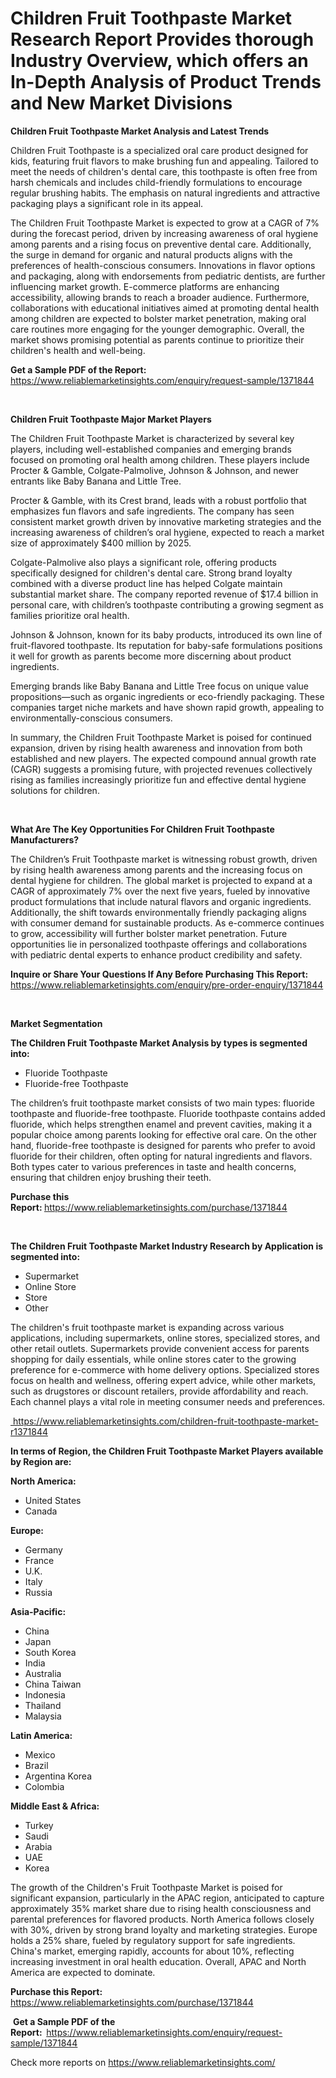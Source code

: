 <p><h1>Children Fruit Toothpaste Market Research Report Provides thorough Industry Overview, which offers an In-Depth Analysis of Product Trends and New Market Divisions</h1></p><p><strong>Children Fruit Toothpaste Market Analysis and Latest Trends</strong></p>
<p><p>Children Fruit Toothpaste is a specialized oral care product designed for kids, featuring fruit flavors to make brushing fun and appealing. Tailored to meet the needs of children's dental care, this toothpaste is often free from harsh chemicals and includes child-friendly formulations to encourage regular brushing habits. The emphasis on natural ingredients and attractive packaging plays a significant role in its appeal.</p><p>The Children Fruit Toothpaste Market is expected to grow at a CAGR of 7% during the forecast period, driven by increasing awareness of oral hygiene among parents and a rising focus on preventive dental care. Additionally, the surge in demand for organic and natural products aligns with the preferences of health-conscious consumers. Innovations in flavor options and packaging, along with endorsements from pediatric dentists, are further influencing market growth. E-commerce platforms are enhancing accessibility, allowing brands to reach a broader audience. Furthermore, collaborations with educational initiatives aimed at promoting dental health among children are expected to bolster market penetration, making oral care routines more engaging for the younger demographic. Overall, the market shows promising potential as parents continue to prioritize their children's health and well-being.</p></p>
<p><strong>Get a Sample PDF of the Report:&nbsp;</strong> <a href="https://www.reliablemarketinsights.com/enquiry/request-sample/1371844?utm_campaign=3551&utm_medium=2&utm_source=Github&utm_content=ia&utm_term=22032025&utm_id=children-fruit-toothpaste">https://www.reliablemarketinsights.com/enquiry/request-sample/1371844</a></p>
<p>&nbsp;</p>
<p><strong>Children Fruit Toothpaste Major Market Players</strong></p>
<p><p>The Children Fruit Toothpaste Market is characterized by several key players, including well-established companies and emerging brands focused on promoting oral health among children. These players include Procter & Gamble, Colgate-Palmolive, Johnson & Johnson, and newer entrants like Baby Banana and Little Tree.</p><p>Procter & Gamble, with its Crest brand, leads with a robust portfolio that emphasizes fun flavors and safe ingredients. The company has seen consistent market growth driven by innovative marketing strategies and the increasing awareness of children’s oral hygiene, expected to reach a market size of approximately $400 million by 2025.</p><p>Colgate-Palmolive also plays a significant role, offering products specifically designed for children's dental care. Strong brand loyalty combined with a diverse product line has helped Colgate maintain substantial market share. The company reported revenue of $17.4 billion in personal care, with children’s toothpaste contributing a growing segment as families prioritize oral health.</p><p>Johnson & Johnson, known for its baby products, introduced its own line of fruit-flavored toothpaste. Its reputation for baby-safe formulations positions it well for growth as parents become more discerning about product ingredients.</p><p>Emerging brands like Baby Banana and Little Tree focus on unique value propositions—such as organic ingredients or eco-friendly packaging. These companies target niche markets and have shown rapid growth, appealing to environmentally-conscious consumers.</p><p>In summary, the Children Fruit Toothpaste Market is poised for continued expansion, driven by rising health awareness and innovation from both established and new players. The expected compound annual growth rate (CAGR) suggests a promising future, with projected revenues collectively rising as families increasingly prioritize fun and effective dental hygiene solutions for children.</p></p>
<p>&nbsp;</p>
<p><strong>What Are The Key Opportunities For Children Fruit Toothpaste Manufacturers?</strong></p>
<p><p>The Children’s Fruit Toothpaste market is witnessing robust growth, driven by rising health awareness among parents and the increasing focus on dental hygiene for children. The global market is projected to expand at a CAGR of approximately 7% over the next five years, fueled by innovative product formulations that include natural flavors and organic ingredients. Additionally, the shift towards environmentally friendly packaging aligns with consumer demand for sustainable products. As e-commerce continues to grow, accessibility will further bolster market penetration. Future opportunities lie in personalized toothpaste offerings and collaborations with pediatric dental experts to enhance product credibility and safety.</p></p>
<p><strong>Inquire or Share Your Questions If Any Before Purchasing This Report:</strong> <a href="https://www.reliablemarketinsights.com/enquiry/pre-order-enquiry/1371844?utm_campaign=3551&utm_medium=2&utm_source=Github&utm_content=ia&utm_term=22032025&utm_id=children-fruit-toothpaste">https://www.reliablemarketinsights.com/enquiry/pre-order-enquiry/1371844</a></p>
<p>&nbsp;</p>
<p><strong>Market Segmentation</strong></p>
<p><strong>The Children Fruit Toothpaste Market Analysis by types is segmented into:</strong></p>
<p><ul><li>Fluoride Toothpaste</li><li>Fluoride-free Toothpaste</li></ul></p>
<p><p>The children’s fruit toothpaste market consists of two main types: fluoride toothpaste and fluoride-free toothpaste. Fluoride toothpaste contains added fluoride, which helps strengthen enamel and prevent cavities, making it a popular choice among parents looking for effective oral care. On the other hand, fluoride-free toothpaste is designed for parents who prefer to avoid fluoride for their children, often opting for natural ingredients and flavors. Both types cater to various preferences in taste and health concerns, ensuring that children enjoy brushing their teeth.</p></p>
<p><strong>Purchase this Report:&nbsp;</strong><a href="https://www.reliablemarketinsights.com/purchase/1371844?utm_campaign=3551&utm_medium=2&utm_source=Github&utm_content=ia&utm_term=22032025&utm_id=children-fruit-toothpaste">https://www.reliablemarketinsights.com/purchase/1371844</a></p>
<p>&nbsp;</p>
<p><strong>The Children Fruit Toothpaste Market Industry Research by Application is segmented into:</strong></p>
<p><ul><li>Supermarket</li><li>Online Store</li><li>Store</li><li>Other</li></ul></p>
<p><p>The children's fruit toothpaste market is expanding across various applications, including supermarkets, online stores, specialized stores, and other retail outlets. Supermarkets provide convenient access for parents shopping for daily essentials, while online stores cater to the growing preference for e-commerce with home delivery options. Specialized stores focus on health and wellness, offering expert advice, while other markets, such as drugstores or discount retailers, provide affordability and reach. Each channel plays a vital role in meeting consumer needs and preferences.</p></p>
<p><a href="https://www.reliablemarketinsights.com/children-fruit-toothpaste-market-r1371844?utm_campaign=3551&utm_medium=2&utm_source=Github&utm_content=ia&utm_term=22032025&utm_id=children-fruit-toothpaste">&nbsp;https://www.reliablemarketinsights.com/children-fruit-toothpaste-market-r1371844</a></p>
<p><strong>In terms of Region, the Children Fruit Toothpaste Market Players available by Region are:</strong></p>
<p>
    <p> <strong> North America: </strong>
        <ul>
            <li>United States</li>
            <li>Canada</li>
        </ul>
        </p> 
    <p> <strong> Europe: </strong>
        <ul>
            <li>Germany</li>
            <li>France</li>
            <li>U.K.</li>
            <li>Italy</li>
            <li>Russia</li>
        </ul>
        </p> 
    <p> <strong> Asia-Pacific: </strong>
        <ul>
            <li>China</li>
            <li>Japan</li>
            <li>South Korea</li>
            <li>India</li>
            <li>Australia</li>
            <li>China Taiwan</li>
            <li>Indonesia</li>
            <li>Thailand</li>
            <li>Malaysia</li>
        </ul>
        </p> 
    <p> <strong> Latin America: </strong>
        <ul>
            <li>Mexico</li>
            <li>Brazil</li>
            <li>Argentina Korea</li>
            <li>Colombia</li>
        </ul>
        </p> 
    <p> <strong> Middle East & Africa: </strong>
        <ul>
            <li>Turkey</li>
            <li>Saudi</li>
            <li>Arabia</li>
            <li>UAE</li>
            <li>Korea</li>
        </ul>
    </p>
    </p>
<p><p>The growth of the Children's Fruit Toothpaste Market is poised for significant expansion, particularly in the APAC region, anticipated to capture approximately 35% market share due to rising health consciousness and parental preferences for flavored products. North America follows closely with 30%, driven by strong brand loyalty and marketing strategies. Europe holds a 25% share, fueled by regulatory support for safe ingredients. China's market, emerging rapidly, accounts for about 10%, reflecting increasing investment in oral health education. Overall, APAC and North America are expected to dominate.</p></p>
<p><strong>Purchase this Report: </strong><a href="https://www.reliablemarketinsights.com/purchase/1371844?utm_campaign=3551&utm_medium=2&utm_source=Github&utm_content=ia&utm_term=22032025&utm_id=children-fruit-toothpaste">https://www.reliablemarketinsights.com/purchase/1371844</a></p>
<p>&nbsp;<strong>Get a Sample PDF of the Report:&nbsp;&nbsp;</strong><a href="https://www.reliablemarketinsights.com/enquiry/request-sample/1371844?utm_campaign=3551&utm_medium=2&utm_source=Github&utm_content=ia&utm_term=22032025&utm_id=children-fruit-toothpaste">https://www.reliablemarketinsights.com/enquiry/request-sample/1371844</a></p>
<p><strong></strong></p>
<p>Check more reports on <a href="https://www.reliablemarketinsights.com/?utm_campaign=3551&utm_medium=2&utm_source=Github&utm_content=ia&utm_term=22032025&utm_id=children-fruit-toothpaste">https://www.reliablemarketinsights.com/</a></p>